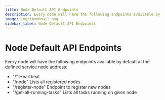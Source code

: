 ```yaml
---
title: Node Default API Endpoints
description: Every node will have the following endpoints available by default at the defined service node address.
image: img/thumbnail.png
sidebar_label: Node Default API Endpoints
---
```


# Node Default API Endpoints

Every node will have the following endpoints available by default at the defined service node address:

- "/" Heartbeat
- "/node" Lists all registered nodes
- "/register-node" Endpoint to register new nodes
- "/get-all-running-tasks" Lists all tasks running on given node
